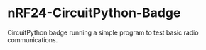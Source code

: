 # nRF24-CircuitPython-Badge
CircuitPython badge running a simple program to test basic radio communications.
